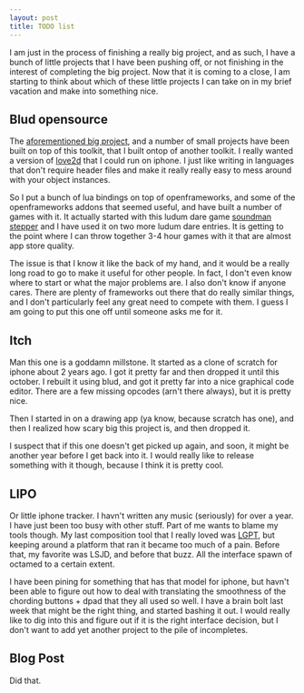```yaml
---
layout: post
title: TODO list
---
```


I am just in the process of finishing a really big project, and as such, I have a bunch of little projects that I have been pushing off, or not finishing in the interest of completing the big project. Now that it is coming to a close, I am starting to think about which of these little projects I can take on in my brief vacation and make into something nice.

## Blud opensource ##

The [aforementioned big project](http://www.luckyframe.co.uk/pugsluvbeats/), and a number of small projects have been built on top of this toolkit, that I built ontop of another toolkit. I really wanted a version of [love2d](http://love2d.org) that I could run on iphone. I just like writing in languages that don't require header files and make it really really easy to mess around with your object instances.

So I put a bunch of lua bindings on top of openframeworks, and some of the openframeworks addons that seemed useful, and have built a number of games with it. It actually started with this ludum dare game [soundman stepper](http://www.ludumdare.com/compo/ludum-dare-19/?uid=1187) and I have used it on two more ludum dare entries. It is getting to the point where I can throw together 3-4 hour games with it that are almost app store quality.

The issue is that I know it like the back of my hand, and it would be a really long road to go to make it useful for other people. In fact, I don't even know where to start or what the major problems are. I also don't know if anyone cares. There are plenty of frameworks out there that do really similar things, and I don't particularly feel any great need to compete with them. I guess I am going to put this one off until someone asks me for it.

## Itch ##

Man this one is a goddamn millstone. It started as a clone of scratch for iphone about 2 years ago. I got it pretty far and then dropped it until this october. I rebuilt it using blud, and got it pretty far into a nice graphical code editor. There are a few missing opcodes (arn't there always), but it is pretty nice.

Then I started in on a drawing app (ya know, because scratch has one), and then I realized how scary big this project is, and then dropped it.

I suspect that if this one doesn't get picked up again, and soon, it might be another year before I get back into it. I would really like to release something with it though, because I think it is pretty cool.

## LIPO ##

Or little iphone tracker. I havn't written any music (seriously) for over a year. I have just been too busy with other stuff. Part of me wants to blame my tools though. My last composition tool that I really loved was [LGPT](http://littlegptracker.com/), but keeping around a platform that ran it became too much of a pain. Before that, my favorite was LSJD, and before that buzz. All the interface spawn of octamed to a certain extent.

I have been pining for something that has that model for iphone, but havn't been able to figure out how to deal with translating the smoothness of the chording buttons + dpad that they all used so well. I have a brain bolt last week that might be the right thing, and started bashing it out. I would really like to dig into this and figure out if it is the right interface decision, but I don't want to add yet another project to the pile of incompletes.

## Blog Post ##

Did that.